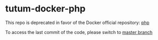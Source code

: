 tutum-docker-php
================

This repo is deprecated in favor of the Docker official repository: [php](https://store.docker.com/images/php)

To access the last commit of the code, please switch to [master branch](https://github.com/tutumcloud/apache-php/tree/master) 
